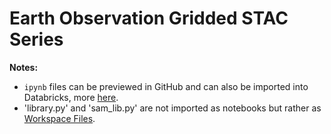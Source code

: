 # Earth Observation Gridded STAC Series

__Notes:__

* `ipynb` files can be previewed in GitHub and can also be imported into Databricks, more [here](https://docs.databricks.com/en/notebooks/notebook-export-import.html).
* 'library.py' and 'sam_lib.py' are not imported as notebooks but rather as [Workspace Files](https://docs.databricks.com/en/files/workspace.html#what-are-workspace-files).
